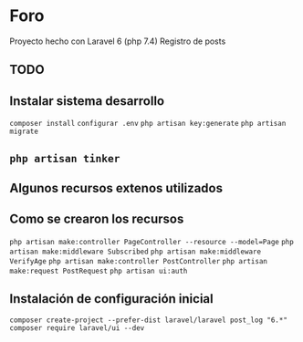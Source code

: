 # Foro
Proyecto hecho con Laravel 6 (php 7.4)
Registro de posts


## TODO



## Instalar sistema desarrollo
``` composer install ```
``` configurar .env ```
``` php artisan key:generate ```
``` php artisan migrate ```



## __``` php artisan tinker ```__





## Algunos recursos extenos utilizados



## Como se crearon los recursos
``` php artisan make:controller PageController --resource --model=Page ```
``` php artisan make:middleware Subscribed ```
``` php artisan make:middleware VerifyAge ```
``` php artisan make:controller PostController ```
``` php artisan make:request PostRequest ```
``` php artisan ui:auth ```


## Instalación de configuración inicial

``` composer create-project --prefer-dist laravel/laravel post_log "6.*" ```
``` composer require laravel/ui --dev ```
